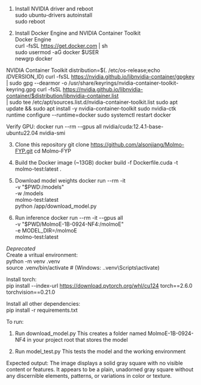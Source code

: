 1. Install NVIDIA driver and reboot  
sudo ubuntu-drivers autoinstall  
sudo reboot  
  
2. Install Docker Engine and NVIDIA Container Toolkit  
Docker Engine  
curl -fsSL https://get.docker.com | sh  
sudo usermod -aG docker $USER  
newgrp docker  

NVIDIA Container Toolkit 
distribution=$(. /etc/os-release;echo $ID$VERSION_ID)
curl -fsSL https://nvidia.github.io/libnvidia-container/gpgkey \
  | sudo gpg --dearmor -o /usr/share/keyrings/nvidia-container-toolkit-keyring.gpg
curl -fsSL https://nvidia.github.io/libnvidia-container/$distribution/libnvidia-container.list \
  | sudo tee /etc/apt/sources.list.d/nvidia-container-toolkit.list 
sudo apt update && sudo apt install -y nvidia-container-toolkit 
sudo nvidia-ctk runtime configure --runtime=docker 
sudo systemctl restart docker 
 
Verify GPU: 
docker run --rm --gpus all nvidia/cuda:12.4.1-base-ubuntu22.04 nvidia-smi 
 
3. Clone this repository
git clone https://github.com/alsonjiang/Molmo-FYP.git 
cd Molmo-FYP 
 
4. Build the Docker image (~13GB) 
docker build -f Dockerfile.cuda -t molmo-test:latest . 
 
5. Download model weights 
docker run --rm -it \
  -v "$PWD:/models" \
  -w /models \
  molmo-test:latest \
  python /app/download_model.py
 
6. Run inference 
docker run --rm -it --gpus all \
  -v "$PWD/MolmoE-1B-0924-NF4:/molmoE" \
  -e MODEL_DIR=/molmoE \
  molmo-test:latest



*Deprecated*   
Create a vritual environment:  
python -m venv .venv  
source .venv/bin/activate  # (Windows: .\.venv\Scripts\activate)  

Install torch:  
pip install --index-url https://download.pytorch.org/whl/cu124 torch==2.6.0 torchvision==0.21.0  

Install all other dependencies:  
pip install -r requirements.txt  

To run:  

1. Run download_model.py
This creates a folder named MolmoE-1B-0924-NF4 in your project root that stores the model

2. Run model_test.py 
This tests the model and the working environment

Expected output:
The image displays a solid gray square with no visible content or features. 
It appears to be a plain, unadorned gray square without any discernible elements, patterns, or variations in color or texture.
